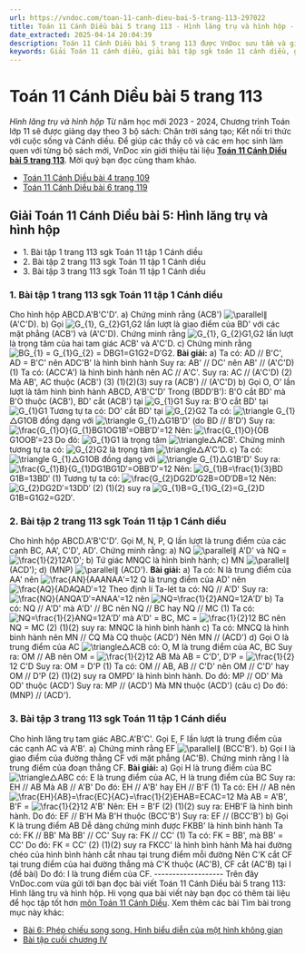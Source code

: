 ```yaml
---
url: https://vndoc.com/toan-11-canh-dieu-bai-5-trang-113-297022
title: Toán 11 Cánh Diều bài 5 trang 113 - Hình lăng trụ và hình hộp - VnDoc.com
date_extracted: 2025-04-14 20:04:39
description: Toán 11 Cánh Diều bài 5 trang 113 được VnDoc sưu tầm và giới thiệu với lời giải chi tiết, rõ ràng theo khung chương trình sách giáo khoa Toán 11 Cánh diều. Mời các em cùng tham khảo để nắm được nội dung bài học.
keywords: Giải Toán 11 cánh diều, giải bài tập sgk toán 11 cánh diều, giải bài tập toán lớp 11, toán 11 cánh diều trang 113, giải toán 11 cánh diều tập 2, hướng dẫn giải toán 11 trang 113, bài tập trang 113 toán lớp 11, bài tập hình lăng trụ và hình hộp lớp 11
---
```


# Toán 11 Cánh Diều bài 5 trang 113
_Hình lăng trụ và hình hộp_
Từ năm học mới 2023 - 2024, Chương trình Toán lớp 11 sẽ được giảng dạy theo 3 bộ sách: Chân trời sáng tạo; Kết nối tri thức với cuộc sống và Cánh diều. Để giúp các thầy cô và các em học sinh làm quen với từng bộ sách mới, VnDoc xin giới thiệu tài liệu **[Toán 11 Cánh Diều bài 5 trang 113](<https://vndoc.com/toan-11-canh-dieu-bai-5-trang-113-297022>)**. Mời quý bạn đọc cùng tham khảo.
  * [Toán 11 Cánh Diều bài 4 trang 109](<https://vndoc.com/toan-11-canh-dieu-bai-4-trang-109-297018>)
  * [Toán 11 Cánh Diều bài 6 trang 119](<https://vndoc.com/toan-11-canh-dieu-bai-6-trang-119-297024>)

## Giải Toán 11 Cánh Diều bài 5: Hình lăng trụ và hình hộp
  * 1\. Bài tập 1 trang 113 sgk Toán 11 tập 1 Cánh diều
  * 2\. Bài tập 2 trang 113 sgk Toán 11 tập 1 Cánh diều
  * 3\. Bài tập 3 trang 113 sgk Toán 11 tập 1 Cánh diều

### 1\. Bài tập 1 trang 113 sgk Toán 11 tập 1 Cánh diều
Cho hình hộp ABCD.A'B'C'D'.
a\) Chứng minh rằng \(ACB'\) ![\\parallel](https://i.vdoc.vn/data/image/blank.png)∥ \(A'C'D\).
b\) Gọi ![G_{1}, G_{2}](https://i.vdoc.vn/data/image/blank.png)G1,G2 lần lượt là giao điểm của BD' với các mặt phẳng \(ACB'\) và \(A'C'D\). Chứng minh rằng ![G_{1}, G_{2}](https://i.vdoc.vn/data/image/blank.png)G1,G2 lần lượt là trọng tâm của hai tam giác ACB' và A'C'D.
c\) Chứng minh rằng ![BG_{1} = G_{1}G_{2} = D](https://i.vdoc.vn/data/image/blank.png)BG1=G1G2=D′G2.
**Bài giải:**
a\) Ta có: AD // B'C', AD = B'C' nên ADC'B' là hình bình hành
Suy ra: AB' // DC' nên AB' // \(A'C'D\) \(1\)
Ta có: \(ACC'A'\) là hình bình hành nên AC // A'C'. Suy ra: AC // \(A'C'D\) \(2\)
Mà AB', AC thuộc \(ACB'\) \(3\)
\(1\)\(2\)\(3\) suy ra \(ACB'\) // \(A'C'D\)
b\) Gọi O, O' lần lượt là tâm hình bình hành ABCD, A'B'C'D'
Trong \(BDD'B'\): B'O cắt BD' mà B'O thuộc \(ACB'\), BD' cắt \(ACB'\) tại ![G_{1}](https://i.vdoc.vn/data/image/blank.png)G1
Suy ra: B'O cắt BD' tại ![G_{1}](https://i.vdoc.vn/data/image/blank.png)G1
Tương tự ta có: DO' cắt BD' tại ![G_{2}](https://i.vdoc.vn/data/image/blank.png)G2
Ta có: ![\\triangle G_{1}](https://i.vdoc.vn/data/image/blank.png)△G1OB đồng dạng với ![\\triangle G_{1}](https://i.vdoc.vn/data/image/blank.png)△G1B'D' \(do BD // B'D'\)
Suy ra: ![\\frac{G_{1}O}{G_{1}B](https://i.vdoc.vn/data/image/blank.png)G1OG1B′=OBB′D′=12
Nên: ![\\frac{G_{1}O}{OB](https://i.vdoc.vn/data/image/blank.png)G1OOB′=23
Do đó: ![G_{1}](https://i.vdoc.vn/data/image/blank.png)G1 là trọng tâm ![\\triangle](https://i.vdoc.vn/data/image/blank.png)△ACB'.
Chứng minh tương tự ta có: ![G_{2}](https://i.vdoc.vn/data/image/blank.png)G2 là trọng tâm ![\\triangle](https://i.vdoc.vn/data/image/blank.png)△A'C'D.
c\) Ta có: ![\\triangle G_{1}](https://i.vdoc.vn/data/image/blank.png)△G1OB đồng dạng với ![\\triangle G_{1}](https://i.vdoc.vn/data/image/blank.png)△G1B'D'
Suy ra: ![\\frac{G_{1}B}{G_{1}D](https://i.vdoc.vn/data/image/blank.png)G1BG1D′=OBB′D′=12
Nên: ![G_{1}B=\\frac{1}{3}BD](https://i.vdoc.vn/data/image/blank.png)G1B=13BD′ \(1\)
Tương tự ta có: ![\\frac{G_{2}D](https://i.vdoc.vn/data/image/blank.png)G2D′G2B=OD′DB=12
Nên: ![G_{2}D](https://i.vdoc.vn/data/image/blank.png)G2D′=13DD′ \(2\)
\(1\)\(2\) suy ra ![G_{1}B=G_{1}G_{2}=G_{2}D](https://i.vdoc.vn/data/image/blank.png)G1B=G1G2=G2D′.
### **2\. Bài tập 2 trang 113 sgk Toán 11 tập 1 Cánh diều**
Cho hình hộp ABCD.A'B'C'D'. Gọi M, N, P, Q lần lượt là trung điểm của các cạnh BC, AA', C'D', AD'. Chứng minh rằng:
a\) NQ ![\\parallel](https://i.vdoc.vn/data/image/blank.png)∥ A'D' và NQ = ![\\frac{1}{2}](https://i.vdoc.vn/data/image/blank.png)12A'D';
b\) Tứ giác MNQC là hình bình hành;
c\) MN ![\\parallel](https://i.vdoc.vn/data/image/blank.png)∥ \(ACD'\);
d\) \(MNP\) ![\\parallel](https://i.vdoc.vn/data/image/blank.png)∥ \(ACD'\).
**Bài giải:**
a\) Ta có: N là trung điểm của AA' nên ![\\frac{AN}{AA](https://i.vdoc.vn/data/image/blank.png)ANAA′=12
Q là trung điểm của AD' nên ![\\frac{AQ}{AD](https://i.vdoc.vn/data/image/blank.png)AQAD′=12
Theo định lí Ta-lét ta có: NQ // A'D'
Suy ra: ![\\frac{NQ}{A](https://i.vdoc.vn/data/image/blank.png)NQA′D′=ANAA′=12 nên ![NQ=\\frac{1}{2}A](https://i.vdoc.vn/data/image/blank.png)NQ=12A′D′
b\) Ta có: NQ // A'D' mà A'D' // BC nên NQ // BC hay NQ // MC \(1\)
Ta có: ![NQ=\\frac{1}{2}A](https://i.vdoc.vn/data/image/blank.png)NQ=12A′D′ mà A'D' = BC, MC = ![\\frac{1}{2}](https://i.vdoc.vn/data/image/blank.png)12 BC nên NQ = MC \(2\)
\(1\)\(2\) suy ra: MNQC là hình bình hành
c\) Ta có: MNCQ là hình bình hành nên MN // CQ
Mà CQ thuộc \(ACD'\)
Nên MN // \(ACD'\)
d\) Gọi O là trung điểm của AC
![\\triangle](https://i.vdoc.vn/data/image/blank.png)△ACB có: O, M là trung điểm của AC, BC
Suy ra: OM // AB nên OM = ![\\frac{1}{2}](https://i.vdoc.vn/data/image/blank.png)12 AB
Mà AB = C'D', D'P = ![\\frac{1}{2}](https://i.vdoc.vn/data/image/blank.png)12 C'D
Suy ra: OM = D'P \(1\)
Ta có: OM // AB, AB // C'D' nên OM // C'D' hay OM // D'P \(2\)
\(1\)\(2\) suy ra OMPD' là hình bình hành. Do đó: MP // OD'
Mà OD' thuộc \(ACD'\)
Suy ra: MP // \(ACD'\)
Mà MN thuộc \(ACD'\) \(câu c\)
Do đó: \(MNP\) // \(ACD'\).
### **3\. Bài tập 3 trang 113 sgk Toán 11 tập 1 Cánh diều**
Cho hình lăng trụ tam giác ABC.A'B'C'. Gọi E, F lần lượt là trung điểm của các cạnh AC và A'B'.
a\) Chứng minh rằng EF ![\\parallel](https://i.vdoc.vn/data/image/blank.png)∥ \(BCC'B'\).
b\) Gọi I là giao điểm của đường thẳng CF với mặt phẳng \(AC'B\). Chứng minh rằng I là trung điểm của đoạn thẳng CF.
**Bài giải:**
a\) Gọi H là trung điểm của BC
![\\triangle](https://i.vdoc.vn/data/image/blank.png)△ABC có: E là trung điểm của AC, H là trung điểm của BC
Suy ra: EH // AB
Mà AB // A'B'
Do đó: EH // A'B' hay EH // B'F \(1\)
Ta có: EH // AB nên ![\\frac{EH}{AB}=\\frac{EC}{AC}=\\frac{1}{2}](https://i.vdoc.vn/data/image/blank.png)EHAB=ECAC=12
Mà AB = A'B', B'F = ![\\frac{1}{2}](https://i.vdoc.vn/data/image/blank.png)12 A'B'
Nên: EH = B'F \(2\)
\(1\)\(2\) suy ra: EHB'F là hình bình hành. Do đó: EF // B'H
Mà B'H thuộc \(BCC'B'\)
Suy ra: EF // \(BCC'B'\)
b\) Gọi K là trung điểm AB
Dễ dàng chứng minh được FKBB' là hình bình hành
Ta có: FK // BB'
Mà BB' // CC'
Suy ra: FK // CC' \(1\)
Ta có: FK = BB', mà BB' = CC'
Do đó: FK = CC' \(2\)
\(1\)\(2\) suy ra FKCC' là hình bình hành
Mà hai đường chéo của hình bình hành cắt nhau tại trung điểm mỗi đường
Nên C'K cắt CF tại trung điểm của hai đường thẳng
mà C'K thuộc \(AC'B\), CF cắt \(AC'B\) tại I \(đề bài\)
Do đó: I là trung điểm của CF.
\-------------------
Trên đây VnDoc.com vừa gửi tới bạn đọc bài viết Toán 11 Cánh Diều bài 5 trang 113: Hình lăng trụ và hình hộp. Hi vọng qua bài viết này bạn đọc có thêm tài liệu để học tập tốt hơn [môn Toán 11 Cánh Diều](<https://vndoc.com/toan-11-canh-dieu>).
Xem thêm các bài Tìm bài trong mục này khác:
  * [Bài 6: Phép chiếu song song. Hình biểu diễn của một hình không gian](</toan-11-canh-dieu-bai-6-trang-119-297024>)
  * [Bài tập cuối chương IV](</toan-11-canh-dieu-bai-tap-cuoi-chuong-4-297026>)

